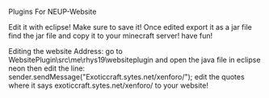 Plugins For NEUP-Website

Edit it with eclipse! Make sure to save it! Once edited export it as a jar file find the jar file and copy it to your minecraft server! have fun!

Editing the website Address: go to WebsitePlugin\src\me\rhys19\websiteplugin and open the 
java file in eclipse neon then edit the line: sender.sendMessage("Exoticcraft.sytes.net/xenforo/"); edit the quotes where it says exoticcraft.sytes.net/xenforo/ to your website!
